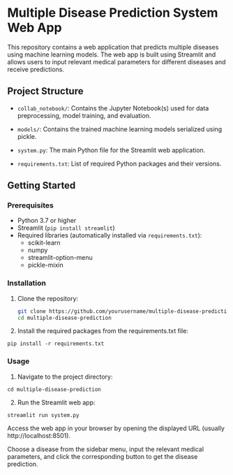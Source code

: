 # Multiple Disease Prediction System Web App

This repository contains a web application that predicts multiple diseases using machine learning models. The web app is built using Streamlit and allows users to input relevant medical parameters for different diseases and receive predictions.

## Project Structure

- `collab_notebook/`: Contains the Jupyter Notebook(s) used for data preprocessing, model training, and evaluation.

- `models/`: Contains the trained machine learning models serialized using pickle.

- `system.py`: The main Python file for the Streamlit web application.

- `requirements.txt`: List of required Python packages and their versions.

## Getting Started

### Prerequisites

- Python 3.7 or higher
- Streamlit (`pip install streamlit`)
- Required libraries (automatically installed via `requirements.txt`):
  - scikit-learn
  - numpy
  - streamlit-option-menu
  - pickle-mixin

### Installation

1. Clone the repository:
   ```bash
   git clone https://github.com/yourusername/multiple-disease-prediction.git
   cd multiple-disease-prediction
2. Install the required packages from the requirements.txt file:
```
pip install -r requirements.txt
```
### Usage
1. Navigate to the project directory:
```
cd multiple-disease-prediction
```
2. Run the Streamlit web app:
```
streamlit run system.py

```
Access the web app in your browser by opening the displayed URL (usually http://localhost:8501).

Choose a disease from the sidebar menu, input the relevant medical parameters, and click the corresponding button to get the disease prediction.


